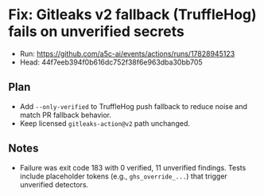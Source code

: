 # Fix: Gitleaks v2 fallback (TruffleHog) fails on unverified secrets

- Run: https://github.com/a5c-ai/events/actions/runs/17828945123
- Head: 44f7eeb394f0b616dc752f38f6e963dba30bb705

## Plan

- Add `--only-verified` to TruffleHog push fallback to reduce noise and match PR fallback behavior.
- Keep licensed `gitleaks-action@v2` path unchanged.

## Notes

- Failure was exit code 183 with 0 verified, 11 unverified findings. Tests include placeholder tokens (e.g., `ghs_override_...`) that trigger unverified detectors.
